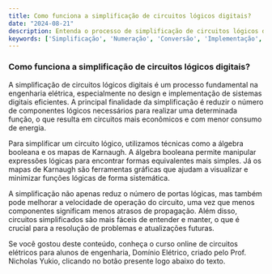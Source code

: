 ```yaml
---
title: Como funciona a simplificação de circuitos lógicos digitais?
date: "2024-08-21"
description: Entenda o processo de simplificação de circuitos lógicos digitais e sua importância na engenharia elétrica.
keywords: ['Simplificação', 'Numeração', 'Conversão', 'Implementação', 'Lógico', 'Latch']
---
```


### Como funciona a simplificação de circuitos lógicos digitais?

A simplificação de circuitos lógicos digitais é um processo fundamental na engenharia elétrica, especialmente no design e implementação de sistemas digitais eficientes. A principal finalidade da simplificação é reduzir o número de componentes lógicos necessários para realizar uma determinada função, o que resulta em circuitos mais econômicos e com menor consumo de energia.

Para simplificar um circuito lógico, utilizamos técnicas como a álgebra booleana e os mapas de Karnaugh. A álgebra booleana permite manipular expressões lógicas para encontrar formas equivalentes mais simples. Já os mapas de Karnaugh são ferramentas gráficas que ajudam a visualizar e minimizar funções lógicas de forma sistemática.

A simplificação não apenas reduz o número de portas lógicas, mas também pode melhorar a velocidade de operação do circuito, uma vez que menos componentes significam menos atrasos de propagação. Além disso, circuitos simplificados são mais fáceis de entender e manter, o que é crucial para a resolução de problemas e atualizações futuras.

Se você gostou deste conteúdo, conheça o curso online de circuitos elétricos para alunos de engenharia, Domínio Elétrico, criado pelo Prof. Nicholas Yukio, clicando no botão presente logo abaixo do texto.